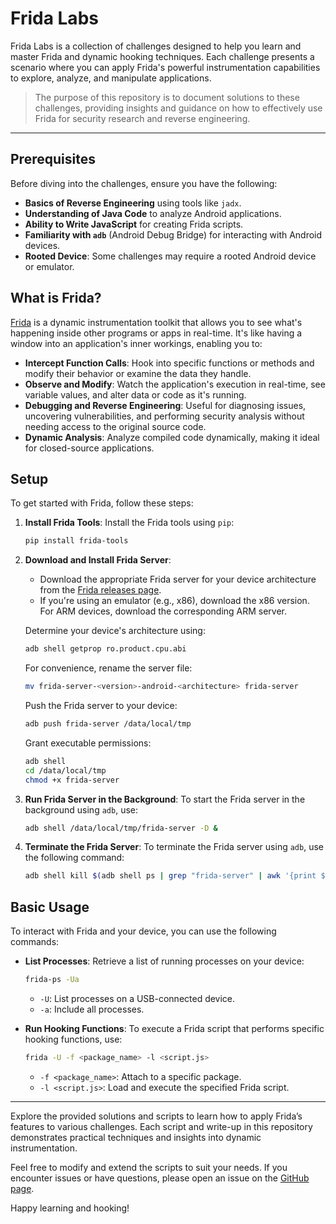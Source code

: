 # Frida Labs

Frida Labs is a collection of challenges designed to help you learn and master Frida and dynamic hooking techniques. Each challenge presents a scenario where you can apply Frida's powerful instrumentation capabilities to explore, analyze, and manipulate applications.

> The purpose of this repository is to document solutions to these challenges, providing insights and guidance on how to effectively use Frida for security research and reverse engineering.

---

## Prerequisites

Before diving into the challenges, ensure you have the following:

- **Basics of Reverse Engineering** using tools like `jadx`.
- **Understanding of Java Code** to analyze Android applications.
- **Ability to Write JavaScript** for creating Frida scripts.
- **Familiarity with `adb`** (Android Debug Bridge) for interacting with Android devices.
- **Rooted Device**: Some challenges may require a rooted Android device or emulator.

## What is Frida?

[Frida](https://frida.re/) is a dynamic instrumentation toolkit that allows you to see what's happening inside other programs or apps in real-time. It's like having a window into an application's inner workings, enabling you to:

- **Intercept Function Calls**: Hook into specific functions or methods and modify their behavior or examine the data they handle.
- **Observe and Modify**: Watch the application's execution in real-time, see variable values, and alter data or code as it's running.
- **Debugging and Reverse Engineering**: Useful for diagnosing issues, uncovering vulnerabilities, and performing security analysis without needing access to the original source code.
- **Dynamic Analysis**: Analyze compiled code dynamically, making it ideal for closed-source applications.

## Setup

To get started with Frida, follow these steps:

1. **Install Frida Tools**:
    Install the Frida tools using `pip`:
    ```bash
    pip install frida-tools
    ```

2. **Download and Install Frida Server**:
    - Download the appropriate Frida server for your device architecture from the [Frida releases page](https://github.com/frida/frida/releases).
    - If you're using an emulator (e.g., x86), download the x86 version. For ARM devices, download the corresponding ARM server.

    Determine your device's architecture using:
    ```bash
    adb shell getprop ro.product.cpu.abi
    ```
    For convenience, rename the server file:
    ```bash
    mv frida-server-<version>-android-<architecture> frida-server
    ```
    Push the Frida server to your device:
    ```bash
    adb push frida-server /data/local/tmp
    ```

    Grant executable permissions:
    ```bash
    adb shell
    cd /data/local/tmp
    chmod +x frida-server
    ```

3. **Run Frida Server in the Background**:
    To start the Frida server in the background using `adb`, use:
    ```bash
    adb shell /data/local/tmp/frida-server -D &
    ```

4. **Terminate the Frida Server**:
    To terminate the Frida server using `adb`, use the following command:
    ```bash
    adb shell kill $(adb shell ps | grep "frida-server" | awk '{print $2}')
    ```

## Basic Usage

To interact with Frida and your device, you can use the following commands:

- **List Processes**:
    Retrieve a list of running processes on your device:
    ```bash
    frida-ps -Ua
    ```
    - `-U`: List processes on a USB-connected device.
    - `-a`: Include all processes.

- **Run Hooking Functions**:
    To execute a Frida script that performs specific hooking functions, use:
    ```bash
    frida -U -f <package_name> -l <script.js>
    ```
    - `-f <package_name>`: Attach to a specific package.
    - `-l <script.js>`: Load and execute the specified Frida script.

---

Explore the provided solutions and scripts to learn how to apply Frida’s features to various challenges. Each script and write-up in this repository demonstrates practical techniques and insights into dynamic instrumentation.

Feel free to modify and extend the scripts to suit your needs. If you encounter issues or have questions, please open an issue on the [GitHub page](https://github.com/DERE-ad2001/Frida-Labs).

Happy learning and hooking!